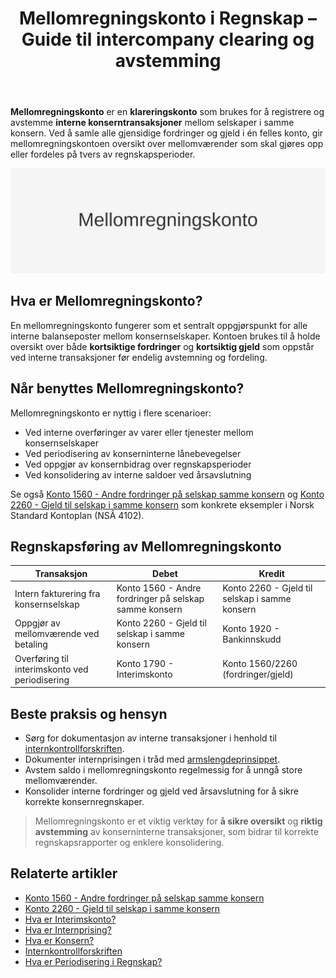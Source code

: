 ﻿---
title: "Mellomregningskonto i Regnskap – Guide til intercompany clearing og avstemming"
seoTitle: "Mellomregningskonto i Regnskap “ Guide til intercompany clearing og avstemming"
description: '**Mellomregningskonto** er en **klareringskonto** som brukes for å registrere og avstemme **interne konserntransaksjoner** mellom selskaper i samme konsern. Ve...'
---

**Mellomregningskonto** er en **klareringskonto** som brukes for å registrere og avstemme **interne konserntransaksjoner** mellom selskaper i samme konsern. Ved å samle alle gjensidige fordringer og gjeld i én felles konto, gir mellomregningskontoen oversikt over mellomværender som skal gjøres opp eller fordeles på tvers av regnskapsperioder.

![Mellomregningskonto i Regnskap](mellomregningskonto-image.svg)

## Hva er Mellomregningskonto?

En mellomregningskonto fungerer som et sentralt oppgjørspunkt for alle interne balanseposter mellom konsernselskaper. Kontoen brukes til å holde oversikt over både **kortsiktige fordringer** og **kortsiktig gjeld** som oppstår ved interne transaksjoner før endelig avstemning og fordeling.

## Når benyttes Mellomregningskonto?

Mellomregningskonto er nyttig i flere scenarioer:

* Ved interne overføringer av varer eller tjenester mellom konsernselskaper
* Ved periodisering av konserninterne lånebevegelser
* Ved oppgjør av konsernbidrag over regnskapsperioder
* Ved konsolidering av interne saldoer ved årsavslutning

Se også [Konto 1560 - Andre fordringer på selskap samme konsern](/blogs/kontoplan/1560-andre-fordringer-pa-selskap-samme-konsern "Konto 1560 - Andre fordringer på selskap samme konsern") og [Konto 2260 - Gjeld til selskap i samme konsern](/blogs/kontoplan/2260-gjeld-til-selskap-i-samme-konsern "Konto 2260 - Gjeld til selskap i samme konsern") som konkrete eksempler i Norsk Standard Kontoplan (NSÂ 4102).

## Regnskapsføring av Mellomregningskonto

| Transaksjon                                     | Debet                                                        | Kredit                           |
|-------------------------------------------------|--------------------------------------------------------------|----------------------------------|
| Intern fakturering fra konsernselskap           | Konto 1560 - Andre fordringer på selskap samme konsern       | Konto 2260 - Gjeld til selskap i samme konsern |
| Oppgjør av mellomværende ved betaling            | Konto 2260 - Gjeld til selskap i samme konsern               | Konto 1920 - Bankinnskudd        |
| Overføring til interimskonto ved periodisering  | Konto 1790 - Interimskonto                                   | Konto 1560/2260 (fordringer/gjeld) |

## Beste praksis og hensyn

* Sørg for dokumentasjon av interne transaksjoner i henhold til [internkontrollforskriften](/blogs/regnskap/internkontrollforskriften "Internkontrollforskriften “ krav og veiledning").
* Dokumenter internprisingen i tråd med [armslengdeprinsippet](/blogs/regnskap/hva-er-internprising "Hva er Internprising? Retningslinjer for konserninternt salg").
* Avstem saldo i mellomregningskonto regelmessig for å unngå store mellomværender.
* Konsolider interne fordringer og gjeld ved årsavslutning for å sikre korrekte konsernregnskaper.

> Mellomregningskonto er et viktig verktøy for **å sikre oversikt** og **riktig avstemming** av konserninterne transaksjoner, som bidrar til korrekte regnskapsrapporter og enklere konsolidering.

## Relaterte artikler

* [Konto 1560 - Andre fordringer på selskap samme konsern](/blogs/kontoplan/1560-andre-fordringer-pa-selskap-samme-konsern "Konto 1560 - Andre fordringer på selskap samme konsern")
* [Konto 2260 - Gjeld til selskap i samme konsern](/blogs/kontoplan/2260-gjeld-til-selskap-i-samme-konsern "Konto 2260 - Gjeld til selskap i samme konsern")
* [Hva er Interimskonto?](/blogs/kontoplan/1790-interimskonto "Konto 1790 - Interimskonto: Midlertidige balanseposter ved periodisering")
* [Hva er Internprising?](/blogs/regnskap/hva-er-internprising "Hva er Internprising? Retningslinjer for konserninternt salg")
* [Hva er Konsern?](/blogs/regnskap/hva-er-konsern "Hva er Konsern? Komplett Guide til Konsernstrukturer og Konsernregnskap")
* [Internkontrollforskriften](/blogs/regnskap/internkontrollforskriften "Internkontrollforskriften “ krav og veiledning")
* [Hva er Periodisering i Regnskap?](/blogs/regnskap/hva-er-periodisering "Hva er Periodisering i Regnskap? Komplett Guide til Periodiseringsprinsippet")










